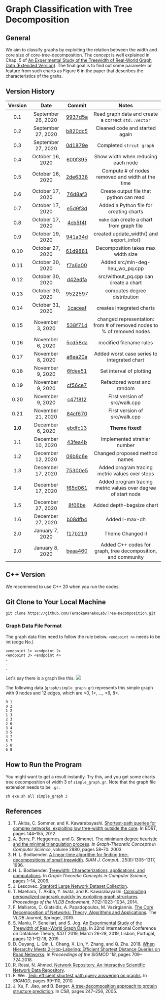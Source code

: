 # Graph Classification with Tree Decomposition
## General
We aim to classify graphs by exploiting the relation between the width and core size of core-tree-decomposition. The concept is well explained in Chap. 5 of [An Experimental Study of the Treewidth of Real-World Graph Data (Extended Version)](https://arxiv.org/pdf/1901.06862.pdf). The final goal is to find out some parameter or feature from such charts as Figure 6 in the paper that describes the characteristics of the grahs.

## Version History
| Version | Date  | Commit | Notes |
| :-----: | :-: | :-: | :-: |
| 0.1 | September 26, 2020 | [9937d5a](https://github.com/TeraokaKanekoLab/Tree-Decomposition/commit/9937d5a5b84864d6940aa1f04f197c1cc46925f9) | Read graph data and create a correct `std::vector` |
| 0.2 | September 27, 2020 | [b820dc5](https://github.com/TeraokaKanekoLab/Tree-Decomposition/commit/b820dc59d32b19a977b60574ae9c212071448a31) | Cleaned code and started again |
| 0.3 | September 27, 2020 | [0d1879e](https://github.com/TeraokaKanekoLab/Tree-Decomposition/commit/0d1879eec149104f052d95b716501207b946274c) | Completed `strcut graph` |
| 0.4 | October 16, 2020 | [600f395](https://github.com/TeraokaKanekoLab/Tree-Decomposition/commit/600f395f6bbf65ea4a9f0ea1fc9e4db396ef91ae) | Show width when reducing each node |
| 0.5 | October 16, 2020 | [2de6338](https://github.com/TeraokaKanekoLab/Tree-Decomposition/commit/2de6338050e060070e3f3355d7205318eea3a9ef) | Compute # of nodes removed and width at the time |
| 0.6 | October 17, 2020 | [76d8af3](https://github.com/TeraokaKanekoLab/Tree-Decomposition/commit/76d8af3aa179f340d622b98fb04dd0e489d6e29e) | Create output file that python can read |
| 0.7 | October 17, 2020 | [e5d9f3d](https://github.com/TeraokaKanekoLab/Tree-Decomposition/commit/e5d9f3dd3726b9595f88a161da9215519f081d68) | Added a Python file for creating charts |
| 0.8 | October 17, 2020 | [4cb5f4f](https://github.com/TeraokaKanekoLab/Tree-Decomposition/commit/4cb5f4f64d10a2903ebd50fff60f6fc7e792de58) | `make` can create a chart from graph file |
| 0.9 | October 19, 2020 | [941a34d](https://github.com/TeraokaKanekoLab/Tree-Decomposition/commit/941a34df676fe621957d6d0ae4e548fa6fb7a795) | created update_width() and export_info() |
| 0.10 | October 27, 2020 | [61d9881](https://github.com/TeraokaKanekoLab/Tree-Decomposition/commit/61d9881d9b2124b55412ddb7b273650fde72c0e0) | Decomposition takes max width size |
| 0.11 | October 30, 2020 | [f7a6a00](https://github.com/TeraokaKanekoLab/Tree-Decomposition/commit/f7a6a0099b11d08ddcce896bc305911829b251f8) | Added src/min-deg-heu_wo_pq.cpp |
| 0.12 | October 30, 2020 | [d42edfa](https://github.com/TeraokaKanekoLab/Tree-Decomposition/commit/d42edfa96af346a858489401b725d2fd13f42eb8) | src/without_pq.cpp can create a chart |
| 0.13 | October 30, 2020 | [9522597](https://github.com/TeraokaKanekoLab/Tree-Decomposition/commit/9522597b9bf303308960b1ac36c878afa4d4904a) | computes degree distribution |
| 0.14 | October 31, 2020 | [1caceaf](https://github.com/TeraokaKanekoLab/Tree-Decomposition/commit/1caceafaaf56a63007d1362138600e14c4e61993) | creates integrated charts |
| 0.15 | November 3, 2020 | [538f71d](https://github.com/TeraokaKanekoLab/Tree-Decomposition/commit/538f71d56d87532708dbbc8ac34634b129f77f65) | changed representation: from # of removed nodes to % of removed nodes |
| 0.16 | November 6, 2020 | [5cd58da](https://github.com/TeraokaKanekoLab/Tree-Decomposition/commit/538f71d56d87532708dbbc8ac34634b129f77f65) | modified filename rules |
| 0.17 | November 8, 2020 | [a6ea20a](https://github.com/TeraokaKanekoLab/Tree-Decomposition/commit/a6ea20adcb272671e686c4213d24c67f7b480e71) | Added worst case series to integrated chart |
| 0.18 | November 9, 2020 | [6fdee51](https://github.com/TeraokaKanekoLab/Tree-Decomposition/commit/6fdee514c62f267c4de96281d53c000e49bda94d) | Set interval of plotting |
| 0.19 | November 9, 2020 | [cf56ce7](https://github.com/TeraokaKanekoLab/Tree-Decomposition/commit/cf56ce7eb259e17e0d12f331d26d6201dc1dae50) | Refactored worst and random |
| 0.20 | November 9, 2020 | [c47f8f2](https://github.com/TeraokaKanekoLab/Tree-Decomposition/commit/c47f8f29b03b512d7ed8cfe6ffb4163aba7cfb5f) | First version of src/walk.cpp |
| 0.21 | November 21, 2020 | [84cf670](https://github.com/TeraokaKanekoLab/Tree-Decomposition/commit/84cf670745ac0af40331aeeab2fd6a494d354ed6) | First version of src/walk.cpp |
| **1.0** | December 6, 2020 | [ebdfc13](https://github.com/TeraokaKanekoLab/Tree-Decomposition/commit/ebdfc1356c2511e8cbc2de0a04f1abbbfaf248b1) | **Theme fixed!** |
| 1.1 | December 10, 2020 | [43fea4b](https://github.com/TeraokaKanekoLab/Tree-Decomposition/commit/43fea4baf85e13764217f3eef46e875cd997bad0) | Implemented strahler number |
| 1.2 | December 12, 2020 | [06b8c6e](https://github.com/TeraokaKanekoLab/Tree-Decomposition/commit/06b8c6e2de598d1e710851303a85287715dc3ac0) | Changed proposed method names |
| 1.3 | December 17, 2020 | [75300e5](https://github.com/TeraokaKanekoLab/Tree-Decomposition/commit/75300e5ce153401e6eea4f1a42c815d23f12e80b) | Added program tracing metric values over steps |
| 1.4 | December 17, 2020 | [f65d061](https://github.com/TeraokaKanekoLab/Tree-Decomposition/commit/f65d061de14e7b03180cab7fe9046d42f7236b18) | Added program tracing metric values over degree of start node |
| 1.5 | December 27, 2020 | [8f06be](https://github.com/TeraokaKanekoLab/Tree-Decomposition/commit/8f06be2bccff4688f27fc3de61ad44fe868e402c) | Added depth-bagsize chart |
| 1.6 | December 27, 2020 | [b08dfb4](https://github.com/TeraokaKanekoLab/Tree-Decomposition/commit/b08dfb414de1968a061d131d96663e76c2926f10) | Added l-max-dh |
| 2.0 | January 7, 2020 | [f17b219](https://github.com/TeraokaKanekoLab/Tree-Decomposition/commit/f17b21962cb9a219597bb915fda54bc6a564f73e) | Theme Changed II |
| 2.0 | January 8, 2020 | [beaa460](https://github.com/TeraokaKanekoLab/Tree-Decomposition/commit/beaa460d6de1de25898452dc145aad4bc274cbc0) | Added C++ codes for graph, tree decomposition, and community |

## C++ Version
We recommend to use C++ 20 when you run the codes.

## Git Clone to Your Local Machine
```
git clone https://github.com/TeraokaKanekoLab/Tree-Decomposition.git
```

### Graph Data File Format
The graph data files need to follow the rule below. `<endpoint n>` needs to be int (edge No.)

```
<endpoint 1> <endpoint 2>
<endpoint 3> <endpoint 4>
.
.
.
```

Let's say there is a graph like this.
![](https://i.ibb.co/g6F8pfv/images-dragged.jpg)

The following data (`graph/simple_graph.gr`) represents this simple graph with 9 nodes and 12 edges, which are <0, 1>, ..., <6, 8>.

```
0 1
0 2
1 2
1 3
2 3
2 6
3 4
3 5
4 7
5 7
5 8
6 8
```

## How to Run the Program
You might want to get a result instantly. Try this, and you get some charts tree decomposition of width 3 of `simple_graph.gr`. Note that the graph file extension needs to be `.gr`.

```
sh exe.sh all simple_graph 3
```

## References
1. T. Akiba, C. Sommer, and K. Kawarabayashi. [Shortest-path queries for complex networks: exploiting low tree-width outside the core](https://dl.acm.org/doi/pdf/10.1145/2247596.2247614). In *EDBT*, pages 144–155, 2012.
1. A. Berry, P. Heggernes, and G. Simonet. [The minimum degree heuristic and the minimal triangulation process](https://link.springer.com/chapter/10.1007/978-3-540-39890-5_6). In *Graph-Theoretic Concepts in Computer Science*, volume 2880, pages 58–70. 2003.
1. H. L. Bodlaender. [A linear-time algorithm for finding tree-decompositions of small treewidth](https://dl.acm.org/doi/pdf/10.1145/167088.167161). *SIAM J. Comput.*, 25(6):1305–1317, 1996.
1. H. L. Bodlaender. [Treewidth: Characterizations, applications, and computations](https://link.springer.com/chapter/10.1007/11917496_1). In *Graph-Theoretic Concepts in Computer Science*, pages 1–14, 2006.
1. J. Lescovec. [Stanford Large Network Dataset Collection](https://snap.stanford.edu/data).
1. T. Maehara, T. Akiba, Y. Iwata, and K. Kawarabayashi. [Computing personalized pagerank quickly by exploiting graph structures](http://www.vldb.org/pvldb/vol7/p1023-maehara.pdf). *Proceedings of the VLDB Endowment*, 7(12):1023–1034, 2014.
1. F. Malliaros, C. Giatsidis, A. Papadopoulos, M. Vazirgiannis. [The Core Decomposition of Networks: Theory, Algorithms and Applications](https://hal-centralesupelec.archives-ouvertes.fr/hal-01986309/file/Core_Decomposition_VLDBJ.pdf). The *VLDB Journal*, Springer, 2019.
1. S. Maniu, P. Senellart, and S. Jog. [An Experimental Study of the Treewidth of Real-World Graph Data](https://drops.dagstuhl.de/opus/volltexte/2019/10314/pdf/LIPIcs-ICDT-2019-12.pdf). In 22nd International Conference on Database Theory, *ICDT* 2019, March 26-28, 2019, Lisbon, Portugal, pages 12:1–12:18, 2019.
1. D. Ouyang, L. Qin, L. Chang, X. Lin, Y. Zhang, and Q. Zhu. 2018. [When Hierarchy Meets 2-Hop-Labeling: Efficient Shortest Distance Queries on Road Networks](https://dl.acm.org/doi/pdf/10.1145/3183713.3196913). In *Proceedings of the SIGMOD '18*, pages 709–724.2018.
1. R. Rossi, N. Ahmed. [Network Repository. An Interactive Scientific Network Data Repository](http://networkrepository.com).
1. F. Wei. [Tedi: efficient shortest path query answering on graphs](https://dl.acm.org/doi/pdf/10.1145/1807167.1807181). In *SIGMOD*, pages 99–110, 2010.
1. J. Xu, F. Jiao, and B. Berger. [A tree-decomposition approach to protein structure prediction](https://ieeexplore.ieee.org/stamp/stamp.jsp?tp=&arnumber=1498026). In *CSB*, pages 247–256, 2005.